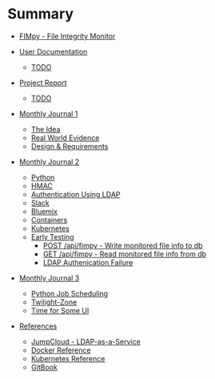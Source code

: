 # Summary

* [FIMpy - File Integrity Monitor](README.md)

* [User Documentation]()
  * [TODO]()

* [Project Report]()
  * [TODO]()

* [Monthly Journal 1](monthly-journal/mj1.md)
  * [The Idea](monthly-journal/mj1-the-idea.md)
  * [Real World Evidence](monthly-journal/mj1-rwe.md)
  * [Design & Requirements](monthly-journal/mj1-design-requirements.md)
* [Monthly Journal 2](monthly-journal/mj2.md)
  * [Python](monthly-journal/mj2-python.md)
  * [HMAC](monthly-journal/mj2-hmac.md)
  * [Authentication Using LDAP](monthly-journal/mj2-authentication.md)
  * [Slack](monthly-journal/mj2-slack.md)
  * [Bluemix](monthly-journal/mj2-bluemix.md)
  * [Containers](monthly-journal/mj2-containers.md)
  * [Kubernetes](monthly-journal/mj2-kubernetes.md)
  * [Early Testing](monthly-journal/mj2-early-testing.md)
      * [POST /api/fimpy - Write monitored file info to db](monthly-journal/mj2-early-testing.md#post-apifimpy---write-monitored-file-info-to-db)
      * [GET /api/fimpy - Read monitored file info from db](monthly-journal/mj2-early-testing.md#get-apifimpy---read-monitored-file-info-from-db)
      * [LDAP Authenication Failure](monthly-journal/mj2-early-testing.md#ldap-authenication-failure)
* [Monthly Journal 3](monthly-journal/mj3.md)
    * [Python Job Scheduling](monthly-journal/mj3-scheduling.md)
    * [Twilight-Zone](monthly-journal/mj3-time-zone.md)
    * [Time for Some UI](monthly-journal/mj3-time-for-some-ui.md)


* [References](references/README.md)
  * [JumpCloud - LDAP-as-a-Service](references/jumpcloud.md)
  * [Docker Reference](references/docker.md)
  * [Kubernetes Reference](references/kube.md)
  * [GitBook](references/gitbook.md)
